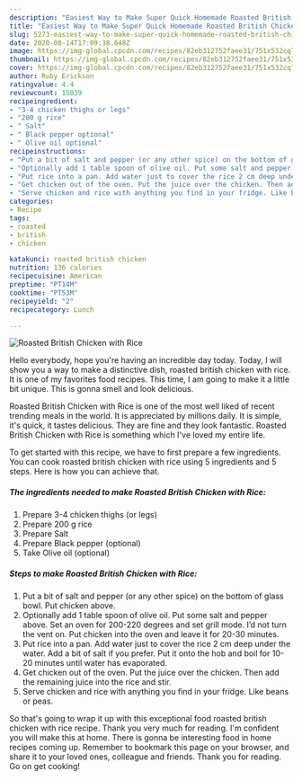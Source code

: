 ```yaml
---
description: "Easiest Way to Make Super Quick Homemade Roasted British Chicken with Rice"
title: "Easiest Way to Make Super Quick Homemade Roasted British Chicken with Rice"
slug: 5273-easiest-way-to-make-super-quick-homemade-roasted-british-chicken-with-rice
date: 2020-08-14T17:09:38.648Z
image: https://img-global.cpcdn.com/recipes/82eb312752faee31/751x532cq70/roasted-british-chicken-with-rice-recipe-main-photo.jpg
thumbnail: https://img-global.cpcdn.com/recipes/82eb312752faee31/751x532cq70/roasted-british-chicken-with-rice-recipe-main-photo.jpg
cover: https://img-global.cpcdn.com/recipes/82eb312752faee31/751x532cq70/roasted-british-chicken-with-rice-recipe-main-photo.jpg
author: Ruby Erickson
ratingvalue: 4.4
reviewcount: 15039
recipeingredient:
- "3-4 chicken thighs or legs"
- "200 g rice"
- " Salt"
- " Black pepper optional"
- " Olive oil optional"
recipeinstructions:
- "Put a bit of salt and pepper (or any other spice) on the bottom of glass bowl. Put chicken above."
- "Optionally add 1 table spoon of olive oil. Put some salt and pepper above. Set an oven for 200-220 degrees and set grill mode. I’d not turn the vent on. Put chicken into the oven and leave it for 20-30 minutes."
- "Put rice into a pan. Add water just to cover the rice 2 cm deep under the water. Add a bit of salt if you prefer. Put it onto the hob and boil for 10-20 minutes until water has evaporated."
- "Get chicken out of the oven. Put the juice over the chicken. Then add the remaining juice into the rice and stir."
- "Serve chicken and rice with anything you find in your fridge. Like beans or peas."
categories:
- Recipe
tags:
- roasted
- british
- chicken

katakunci: roasted british chicken 
nutrition: 136 calories
recipecuisine: American
preptime: "PT14M"
cooktime: "PT53M"
recipeyield: "2"
recipecategory: Lunch

---
```



![Roasted British Chicken with Rice](https://img-global.cpcdn.com/recipes/82eb312752faee31/751x532cq70/roasted-british-chicken-with-rice-recipe-main-photo.jpg)

Hello everybody, hope you're having an incredible day today. Today, I will show you a way to make a distinctive dish, roasted british chicken with rice. It is one of my favorites food recipes. This time, I am going to make it a little bit unique. This is gonna smell and look delicious.

Roasted British Chicken with Rice is one of the most well liked of recent trending meals in the world. It is appreciated by millions daily. It is simple, it's quick, it tastes delicious. They are fine and they look fantastic. Roasted British Chicken with Rice is something which I've loved my entire life.




To get started with this recipe, we have to first prepare a few ingredients. You can cook roasted british chicken with rice using 5 ingredients and 5 steps. Here is how you can achieve that.

<!--inarticleads1-->

##### The ingredients needed to make Roasted British Chicken with Rice:

1. Prepare 3-4 chicken thighs (or legs)
1. Prepare 200 g rice
1. Prepare  Salt
1. Prepare  Black pepper (optional)
1. Take  Olive oil (optional)




<!--inarticleads2-->

##### Steps to make Roasted British Chicken with Rice:

1. Put a bit of salt and pepper (or any other spice) on the bottom of glass bowl. Put chicken above.
1. Optionally add 1 table spoon of olive oil. Put some salt and pepper above. Set an oven for 200-220 degrees and set grill mode. I’d not turn the vent on. Put chicken into the oven and leave it for 20-30 minutes.
1. Put rice into a pan. Add water just to cover the rice 2 cm deep under the water. Add a bit of salt if you prefer. Put it onto the hob and boil for 10-20 minutes until water has evaporated.
1. Get chicken out of the oven. Put the juice over the chicken. Then add the remaining juice into the rice and stir.
1. Serve chicken and rice with anything you find in your fridge. Like beans or peas.




So that's going to wrap it up with this exceptional food roasted british chicken with rice recipe. Thank you very much for reading. I'm confident you will make this at home. There is gonna be interesting food in home recipes coming up. Remember to bookmark this page on your browser, and share it to your loved ones, colleague and friends. Thank you for reading. Go on get cooking!
